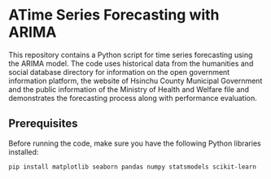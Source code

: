 # ATime Series Forecasting with ARIMA

This repository contains a Python script for time series forecasting using the ARIMA model. The code uses historical data from the humanities and social database directory for information on the open government information platform, the website of Hsinchu County Municipal Government and the public information of the Ministry of Health and Welfare file and demonstrates the forecasting process along with performance evaluation.

## Prerequisites

Before running the code, make sure you have the following Python libraries installed:

```bash
pip install matplotlib seaborn pandas numpy statsmodels scikit-learn

